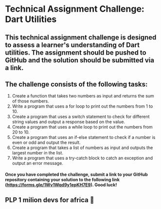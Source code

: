 # Technical Assignment Challenge: Dart Utilities


## This technical assignment challenge is designed to assess a learner's understanding of Dart utilities. The assignment should be pushed to GitHub and the solution should be submitted via a link.



## The challenge consists of the following tasks:

1. Create a function that takes two numbers as input and returns the sum of those numbers.
2. Write a program that uses a for loop to print out the numbers from 1 to 10.
3. Create a program that uses a switch statement to check for different string values and output a response based on the value.
4. Create a program that uses a while loop to print out the numbers from 20 to 10.
5. Create a program that uses an if-else statement to check if a number is even or odd and output the result.
6. Create a program that takes a list of numbers as input and outputs the largest number in the list.
7. Write a program that uses a try-catch block to catch an exception and output an error message.


#### Once you have completed the challenge, submit a link to your GitHub repository containing your solution to the following link (https://forms.gle/1Wv1Wqd9y1epKH7E9). Good luck! 
## PLP 1 milion devs for africa :100:
